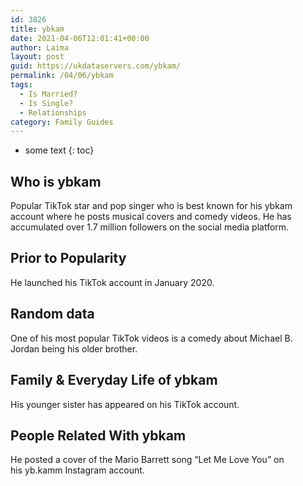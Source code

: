 ```yaml
---
id: 3826
title: ybkam
date: 2021-04-06T12:01:41+00:00
author: Laima
layout: post
guid: https://ukdataservers.com/ybkam/
permalink: /04/06/ybkam
tags:
  - Is Married?
  - Is Single?
  - Relationships
category: Family Guides
---
```


* some text
{: toc}


## Who is ybkam
                  
                  
                  
Popular TikTok star and pop singer who is best known for his ybkam account where he posts musical covers and comedy videos. He has accumulated over 1.7 million followers on the social media platform. 
                  
              
            
              
            
                
                
                
## Prior to Popularity
                  
                  
                  
He launched his TikTok account in January 2020. 
                  
              
            
              
            
                
                
                
## Random data
                  
                  
                  
One of his most popular TikTok videos is a comedy about Michael B. Jordan being his older brother. 
                  
              
            
              
            
                
                
                
## Family & Everyday Life of ybkam
                  
                  
                  
His younger sister has appeared on his TikTok account. 
                  
              
            
              
            
                
                
                
## People Related With ybkam
                  
                  
                  
He posted a cover of the Mario Barrett song &#8220;Let Me Love You&#8221; on his yb.kamm Instagram account. 
                  
              
            
              
            
                
              
            
              
              
            
            
              
            
          
          
          